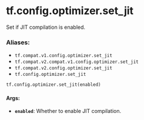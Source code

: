 <div itemscope itemtype="http://developers.google.com/ReferenceObject">
<meta itemprop="name" content="tf.config.optimizer.set_jit" />
<meta itemprop="path" content="Stable" />
</div>

# tf.config.optimizer.set_jit

Set if JIT compilation is enabled.

### Aliases:

* `tf.compat.v1.config.optimizer.set_jit`
* `tf.compat.v2.compat.v1.config.optimizer.set_jit`
* `tf.compat.v2.config.optimizer.set_jit`
* `tf.config.optimizer.set_jit`

``` python
tf.config.optimizer.set_jit(enabled)
```

<!-- Placeholder for "Used in" -->


#### Args:


* <b>`enabled`</b>: Whether to enable JIT compilation.